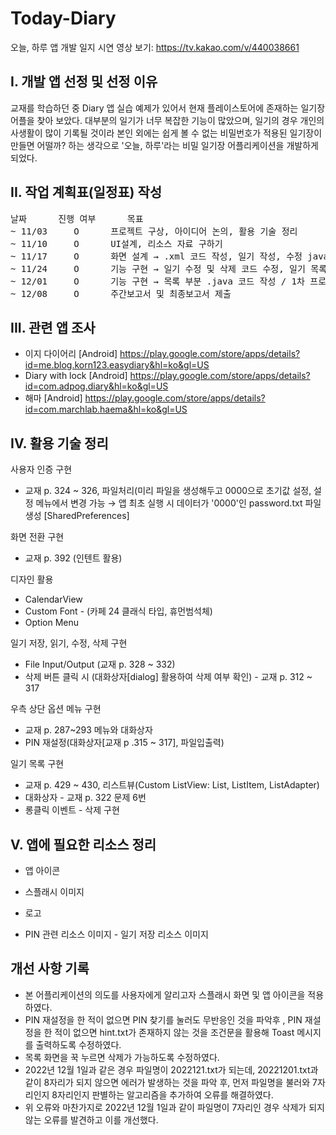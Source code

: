 # Today-Diary
오늘, 하루 앱 개발 일지
시연 영상 보기: https://tv.kakao.com/v/440038661

## I. 개발 앱 선정 및 선정 이유
교재를 학습하던 중 Diary 앱 실습 예제가 있어서 현재 플레이스토어에 존재하는 일기장 어플을 찾아 보았다. 대부분의 일기가 너무 복잡한 기능이 많았으며, 일기의 경우 개인의 사생활이 많이 기록될 것이라 본인 외에는 쉽게 볼 수 없는 비밀번호가 적용된 일기장이 만들면 어떨까? 하는 생각으로 '오늘, 하루'라는 비밀 일기장 어플리케이션을 개발하게 되었다.

## II. 작업 계획표(일정표) 작성

<pre>
날짜      진행 여부      목표
~ 11/03     O      프로젝트 구상, 아이디어 논의, 활용 기술 정리
~ 11/10     O      UI설계, 리소스 자료 구하기
~ 11/17     O      화면 설계 → .xml 코드 작성, 일기 작성, 수정 java 코드 작성
~ 11/24     O      기능 구현 → 일기 수정 및 삭제 코드 수정, 일기 목록 java 코드 작성
~ 12/01     O      기능 구현 → 목록 부분 .java 코드 작성 / 1차 프로젝트 마무리 / 앱 유지보수 및 최종보고서 양식 제작 및 초안 작성
~ 12/08     O      주간보고서 및 최종보고서 제출
</pre>

## III. 관련 앱 조사
- 이지 다이어리 [Android]
https://play.google.com/store/apps/details?id=me.blog.korn123.easydiary&hl=ko&gl=US
- Diary with lock [Android]
https://play.google.com/store/apps/details?id=com.adpog.diary&hl=ko&gl=US
- 해마 [Android]
https://play.google.com/store/apps/details?id=com.marchlab.haema&hl=ko&gl=US

## IV. 활용 기술 정리
사용자 인증 구현
- 교재 p. 324 ~ 326, 파일처리(미리 파일을 생성해두고 0000으로 초기값 설정, 설정 메뉴에서 변경 가능 → 앱 최초 실행 시 데이터가 '0000'인 password.txt 파일 생성 [SharedPreferences]

화면 전환 구현
- 교재 p. 392 (인텐트 활용)

디자인 활용
- CalendarView
- Custom Font - (카페 24 클래식 타입, 휴먼범석체)
- Option Menu

일기 저장, 읽기, 수정, 삭제 구현
- File Input/Output (교재 p. 328 ~ 332)
- 삭제 버튼 클릭 시 (대화상자[dialog] 활용하여 삭제 여부 확인) - 교재 p. 312 ~ 317

우측 상단 옵션 메뉴 구현
- 교재 p. 287~293 메뉴와 대화상자
- PIN 재설정(대화상자[교재 p .315 ~ 317], 파일입출력)

일기 목록 구현
- 교재 p. 429 ~ 430, 리스트뷰(Custom ListView: List, ListItem, ListAdapter)
- 대화상자 - 교재 p. 322 문제 6번
- 롱클릭 이벤트 - 삭제 구현

## V. 앱에 필요한 리소스 정리
 - 앱 아이콘

 - 스플래시 이미지
 - 로고

 - PIN 관련 리소스 이미지  - 일기 저장 리소스 이미지

## 개선 사항 기록
- 본 어플리케이션의 의도를 사용자에게 알리고자 스플래시 화면 및 앱 아이콘을 적용하였다.
- PIN 재설정을 한 적이 없으면 PIN 찾기를 눌러도 무반응인 것을 파악후 , PIN 재설정을 한 적이 없으면 hint.txt가 존재하지 않는 것을 조건문을 활용해 Toast 메시지를 출력하도록 수정하였다.
- 목록 화면을 꾹 누르면 삭제가 가능하도록 수정하였다.
- 2022년 12월 1일과 같은 경우 파일명이 2022121.txt가 되는데, 20221201.txt과 같이 8자리가 되지 않으면 에러가 발생하는 것을 파악 후, 먼저 파일명을 불러와 7자리인지 8자리인지 판별하는 알고리즘을 추가하여 오류를 해결하였다.
- 위 오류와 마찬가지로 2022년 12월 1일과 같이 파일명이 7자리인 경우 삭제가 되지 않는 오류를 발견하고 이를 개선했다.
